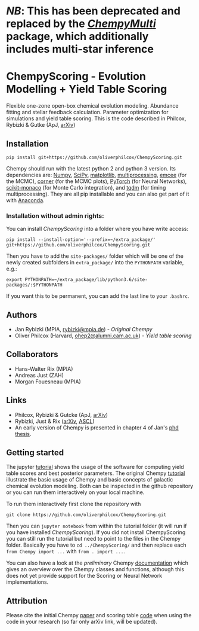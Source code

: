 # *NB*: This has been deprecated and replaced by the [*ChempyMulti*](https://github.com/oliverphilcox/ChempyMulti) package, which additionally includes multi-star inference

# ChempyScoring - Evolution Modelling + Yield Table Scoring
Flexible one-zone open-box chemical evolution modeling. Abundance fitting and stellar feedback calculation. Parameter optimization for simulations and yield table scoring. This is the code described in Philcox, Rybizki & Gutke (ApJ, [arXiv](https://arxiv.org/abs/1712.05686))

## Installation

```
pip install git+https://github.com/oliverphilcox/ChempyScoring.git
```
Chempy should run with the latest python 2 and python 3 version.
Its dependencies are: [Numpy](http://numpy.scipy.org/), [SciPy](http://www.scipy.org/), [matplotlib](http://matplotlib.sourceforge.net/), [multiprocessing](https://docs.python.org/2/library/multiprocessing.html#module-multiprocessing), [emcee](http://dan.iel.fm/emcee/current/) (for the MCMC), [corner](http://corner.readthedocs.io/en/latest/) (for the MCMC plots), [PyTorch](http://pytorch.org/) (for Neural Networks), [scikit-monaco](https://pypi.python.org/pypi/scikit-monaco) (for Monte Carlo integration), and [tqdm](https://pypi.python.org/pypi/tqdm) (for timing multiprocessing). They are all pip installable and you can also get part of it with [Anaconda](https://www.continuum.io/downloads).

### Installation without admin rights:
You can install *ChempyScoring* into a folder where you have write access:
```
pip install --install-option='--prefix=~/extra_package/' git+https://github.com/oliverphilcox/ChempyScoring.git
```
Then you have to add the `site-packages/` folder which will be one of the newly created subfolders in `extra_package/` into the ```PYTHONPATH``` variable, e.g.:
```
export PYTHONPATH=~/extra_package/lib/python3.6/site-packages/:$PYTHONPATH
```
If you want this to be permanent, you can add the last line to your `.bashrc`.


## Authors
- Jan Rybizki (MPIA, rybizki@mpia.de) - *Original Chempy*
- Oliver Philcox (Harvard, ohep2@alumni.cam.ac.uk) - *Yield table scoring*

## Collaborators
- Hans-Walter Rix (MPIA)
- Andreas Just (ZAH)
- Morgan Fouesneau (MPIA)

## Links
- Philcox, Rybizki & Gutcke (ApJ, [arXiv](https://arxiv.org/abs/1712.05686))
- Rybizki, Just & Rix ([arXiv](http://arxiv.org/abs/1702.08729), [ASCL](http://ascl.net/1702.011))
- An early version of Chempy is presented in chapter 4 of Jan's [phd thesis](http://nbn-resolving.de/urn:nbn:de:bsz:16-heidok-199349).

## Getting started
The jupyter [tutorial](https://github.com/oliverphilcox/ChempyScoring/blob/master/Scoring%20%26%20Parameter%20Choice%20Tutorial.ipynb) shows the usage of the software for computing yield table scores and best posterior parameters. The original Chempy [tutorial](https://github.com/oliverphilcox/ChempyScoring/old_tutorials) illustrate the basic usage of Chempy and basic concepts of galactic chemical evolution modeling. Both can be inspected in the github repository or you can run them interactively on your local machine. 

To run them interactively first clone the repository with
```
git clone https://github.com/oliverphilcox/ChempyScoring.git
```
Then you can ```jupyter notebook``` from within the tutorial folder (it will run if you have installed *ChempyScoring*). 
If you did not install ChempyScoring you can still run the tutorial but need to point to the files in the Chempy folder. Basically you have to ```cd ../ChempyScoring/``` and then replace each ```from Chempy import ...``` with ```from . import ...```.

You can also have a look at the *preliminary* Chempy [documentation](http://www.mpia.de/homes/rybizki/html/index.html) which gives an overview over the Chempy classes and functions, although this does not yet provide support for the Scoring or Neural Network implementations.

## Attribution
Please cite the initial Chempy [paper](https://arxiv.org/abs/1702.08729) and scoring table [code](https://arxiv.org/abs/1712.05686) when using the code in your research (so far only arXiv link, will be updated).
